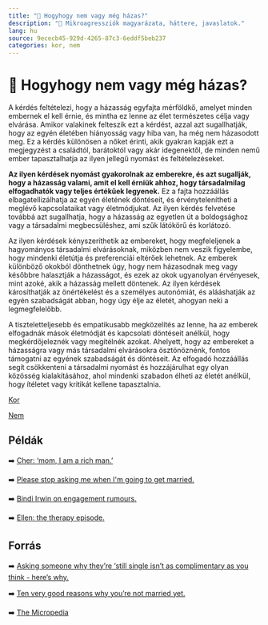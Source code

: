 ```yaml
---
title: "🚫 Hogyhogy nem vagy még házas?"
description: "🚫 Mikroagressziók magyarázata, háttere, javaslatok."
lang: hu
source: 9ececb45-929d-4265-87c3-6eddf5beb237
categories: kor, nem
---
```


<div class="wiki-content agression-title">

# 🚫 Hogyhogy nem vagy még házas?

A kérdés feltételezi, hogy a házasság egyfajta mérföldkő, amelyet minden embernek el kell érnie, és mintha ez lenne az élet természetes célja vagy elvárása. Amikor valakinek felteszik ezt a kérdést, azzal azt sugallhatják, hogy az egyén életében hiányosság vagy hiba van, ha még nem házasodott meg. Ez a kérdés különösen a nőket érinti, akik gyakran kapják ezt a megjegyzést a családtól, barátoktól vagy akár idegenektől, de minden nemű ember tapasztalhatja az ilyen jellegű nyomást és feltételezéseket.

**Az ilyen kérdések nyomást gyakorolnak az emberekre, és azt sugallják, hogy a házasság valami, amit el kell érniük ahhoz, hogy társadalmilag elfogadhatók vagy teljes értékűek legyenek.** Ez a fajta hozzáállás elbagatellizálhatja az egyén életének döntéseit, és érvénytelenítheti a meglévő kapcsolataikat vagy életmódjukat. Az ilyen kérdés felvetése továbbá azt sugallhatja, hogy a házasság az egyetlen út a boldogsághoz vagy a társadalmi megbecsüléshez, ami szűk látókörű és korlátozó.

Az ilyen kérdések kényszeríthetik az embereket, hogy megfeleljenek a hagyományos társadalmi elvárásoknak, miközben nem veszik figyelembe, hogy mindenki életútja és preferenciái eltérőek lehetnek. Az emberek különböző okokból dönthetnek úgy, hogy nem házasodnak meg vagy későbbre halasztják a házasságot, és ezek az okok ugyanolyan érvényesek, mint azoké, akik a házasság mellett döntenek. Az ilyen kérdések károsíthatják az önértékelést és a személyes autonómiát, és alááshatják az egyén szabadságát abban, hogy úgy élje az életét, ahogyan neki a legmegfelelőbb.

A tiszteletteljesebb és empatikusabb megközelítés az lenne, ha az emberek elfogadnák mások életmódját és kapcsolati döntéseit anélkül, hogy megkérdőjeleznék vagy megítélnék azokat. Ahelyett, hogy az embereket a házasságra vagy más társadalmi elvárásokra ösztönöznénk, fontos támogatni az egyének szabadságát és döntéseit. Az elfogadó hozzáállás segít csökkenteni a társadalmi nyomást és hozzájárulhat egy olyan közösség kialakításához, ahol mindenki szabadon élheti az életét anélkül, hogy ítéletet vagy kritikát kellene tapasztalnia.

<div class="categories">

[Kor](/#/entry?id=kor)

[Nem](/#/entry?id=nem)

</div>

## Példák

➡️ [Cher: ‘mom, I am a rich man.’](https://www.youtube.com/watch?v=dZsL5R_CR-k )

➡️ [Please stop asking me when I'm going to get married.](https://www.refinery29.com/en-gb/what-to-say-when-someone-asks-when-you-are-getting-married )

➡️ [Bindi Irwin on engagement rumours.](https://people.com/tv/bindi-irwin-chandler-powell-not-engaged-yet/ )

➡️ [Ellen: the therapy episode.](https://www.imdb.com/title/tt0570085/characters/nm0386676)

## Forrás

➡️ [Asking someone why they’re ‘still single isn’t as complimentary as you think - here’s why.](https://www.businessinsider.com/why-you-shouldnt-ask-someone-why-they-are-single-2018-1  )

➡️ [Ten very good reasons why you’re not married yet.](https://jezebel.com/ten-very-good-reasons-you-arent-married-yet-5915555 )

➡️ [The Micropedia](https://www.themicropedia.org/)


</div>